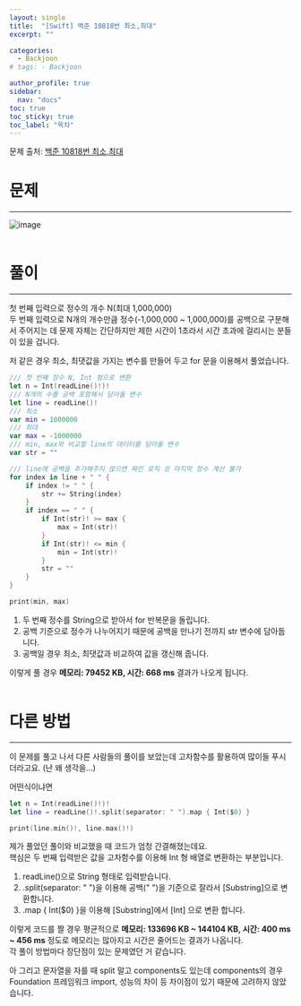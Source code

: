 ```yaml
---
layout: single
title:  "[Swift] 백준 10818번 최소,최대"
excerpt: ""

categories:
  - Backjoon
# tags: - Backjoon

author_profile: true
sidebar:
  nav: "docs"
toc: true
toc_sticky: true
toc_label: "목차"
---
```

문제 출처: [백준 10818번 최소,최대](https://www.acmicpc.net/problem/10818)

# 문제
---
![image](https://user-images.githubusercontent.com/60169777/178989006-383f4972-d891-4e36-ba46-b6894ae32100.png)
<br><br>
# 풀이
---
첫 번째 입력으로 정수의 개수 N(최대 1,000,000)  
두 번째 입력으로 N개의 개수만큼 정수(-1,000,000 ~ 1,000,000)를 공백으로 구분해서 주어지는 데 문제 자체는 간단하지만 제한 시간이 1초라서 시간 초과에 걸리시는 분들이 있을 겁니다.

저 같은 경우 최소, 최댓값을 가지는 변수를 만들어 두고 for 문을 이용해서 풀었습니다.

```swift
/// 첫 번째 정수 N, Int 형으로 변환
let n = Int(readLine()!)!
/// N개의 수를 공백 포함해서 담아둘 변수
let line = readLine()!
/// 최소
var min = 1000000
/// 최대
var max = -1000000
/// min, max와 비교할 line의 데이터를 담아둘 변수
var str = ""

/// line에 공백을 추가해주지 않으면 짜인 로직 상 마지막 정수 계산 불가
for index in line + " " {
    if index != " " {
        str += String(index)
    }
    if index == " " {
        if Int(str)! >= max {
            max = Int(str)!
        }
        if Int(str)! <= min {
            min = Int(str)!
        }
        str = ""
    }
}

print(min, max)
```

1. 두 번째 정수를 String으로 받아서 for 반복문을 돌립니다.  
2. 공백 기준으로 정수가 나누어지기 때문에 공백을 만나기 전까지 str 변수에 담아둡니다.
3. 공백일 경우 최소, 최댓값과 비교하여 값을 갱신해 줍니다.

이렇게 풀 경우 **메모리: 79452 KB, 시간: 668 ms** 결과가 나오게 됩니다.
<br><br>
# 다른 방법
---
이 문제를 풀고 나서 다른 사람들의 풀이를 보았는데 고차함수를 활용하여 많이들 푸시더라고요. (난 왜 생각을...) 

어떤식이냐면
```swift
let n = Int(readLine()!)!
let line = readLine()!.split(separator: " ").map { Int($0) }

print(line.min()!, line.max()!)
```
제가 풀었던 풀이와 비교했을 때 코드가 엄청 간결해졌는데요.  
핵심은 두 번째 입력받은 값을 고차함수를 이용해 Int 형 배열로 변환하는 부분입니다.

1. readLine()으로 String 형태로 입력받습니다.
2. .split(separator: " ")을 이용해 공백(" ")을 기준으로 잘라서 [Substring]으로 변환합니다.
3. .map { Int($0) }을 이용해 [Substring]에서 [Int] 으로 변환 합니다.

이렇게 코드를 짤 경우 평균적으로 **메모리: 133696 KB ~ 144104 KB, 시간: 400 ms ~ 456 ms** 정도로 메모리는 많아지고 시간은 줄어드는 결과가 나옵니다.  
각 풀이 방법마다 장단점이 있는 문제였던 거 같습니다.

아 그리고 문자열을 자를 때 split 말고 components도 있는데 components의 경우 Foundation 프레임워크 import, 성능의 차이 등 차이점이 있기 때문에 고려하지 않았습니다.